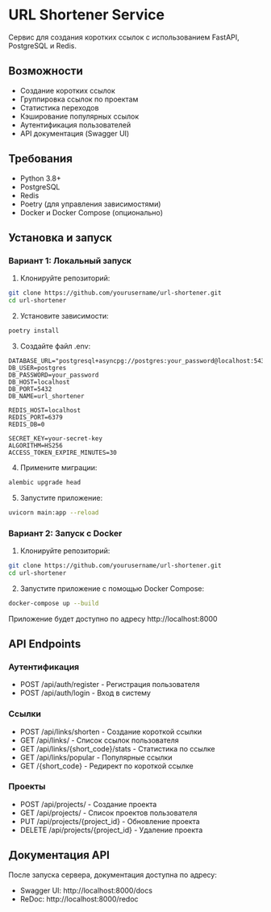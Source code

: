 # URL Shortener Service

Сервис для создания коротких ссылок с использованием FastAPI, PostgreSQL и Redis.

## Возможности

- Создание коротких ссылок
- Группировка ссылок по проектам
- Статистика переходов
- Кэширование популярных ссылок
- Аутентификация пользователей
- API документация (Swagger UI)

## Требования

- Python 3.8+
- PostgreSQL
- Redis
- Poetry (для управления зависимостями)
- Docker и Docker Compose (опционально)

## Установка и запуск

### Вариант 1: Локальный запуск

1. Клонируйте репозиторий:
```bash
git clone https://github.com/yourusername/url-shortener.git
cd url-shortener
```

2. Установите зависимости:
```bash
poetry install
```

3. Создайте файл .env:
```env
DATABASE_URL="postgresql+asyncpg://postgres:your_password@localhost:5432/url_shortener"
DB_USER=postgres
DB_PASSWORD=your_password
DB_HOST=localhost
DB_PORT=5432
DB_NAME=url_shortener

REDIS_HOST=localhost
REDIS_PORT=6379
REDIS_DB=0

SECRET_KEY=your-secret-key
ALGORITHM=HS256
ACCESS_TOKEN_EXPIRE_MINUTES=30
```

4. Примените миграции:
```bash
alembic upgrade head
```

5. Запустите приложение:
```bash
uvicorn main:app --reload
```

### Вариант 2: Запуск с Docker

1. Клонируйте репозиторий:
```bash
git clone https://github.com/yourusername/url-shortener.git
cd url-shortener
```

2. Запустите приложение с помощью Docker Compose:
```bash
docker-compose up --build
```

Приложение будет доступно по адресу http://localhost:8000

## API Endpoints

### Аутентификация
- POST /api/auth/register - Регистрация пользователя
- POST /api/auth/login - Вход в систему

### Ссылки
- POST /api/links/shorten - Создание короткой ссылки
- GET /api/links/ - Список ссылок пользователя
- GET /api/links/{short_code}/stats - Статистика по ссылке
- GET /api/links/popular - Популярные ссылки
- GET /{short_code} - Редирект по короткой ссылке

### Проекты
- POST /api/projects/ - Создание проекта
- GET /api/projects/ - Список проектов пользователя
- PUT /api/projects/{project_id} - Обновление проекта
- DELETE /api/projects/{project_id} - Удаление проекта

## Документация API

После запуска сервера, документация доступна по адресу:
- Swagger UI: http://localhost:8000/docs
- ReDoc: http://localhost:8000/redoc 